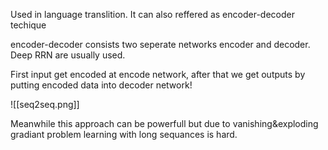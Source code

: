 Used in language translition. It can also reffered as encoder-decoder techique

encoder-decoder consists two seperate networks encoder and decoder.
Deep RRN are usually used.

First input get encoded at encode network, after that we get outputs by putting encoded data into decoder network!

![[seq2seq.png]]

Meanwhile this approach can be powerfull but due to vanishing&exploding gradiant problem learning with long sequances is hard.